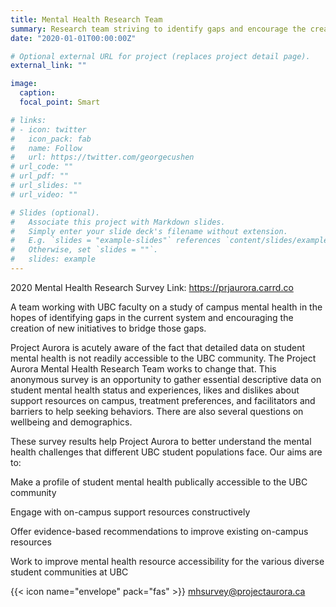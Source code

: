 ```yaml
---
title: Mental Health Research Team
summary: Research team striving to identify gaps and encourage the creation of new initiatives.
date: "2020-01-01T00:00:00Z"

# Optional external URL for project (replaces project detail page).
external_link: ""

image:
  caption: 
  focal_point: Smart

# links:
# - icon: twitter
#   icon_pack: fab
#   name: Follow
#   url: https://twitter.com/georgecushen
# url_code: ""
# url_pdf: ""
# url_slides: ""
# url_video: ""

# Slides (optional).
#   Associate this project with Markdown slides.
#   Simply enter your slide deck's filename without extension.
#   E.g. `slides = "example-slides"` references `content/slides/example-slides.md`.
#   Otherwise, set `slides = ""`.
#   slides: example
---
```


2020 Mental Health Research Survey Link: https://prjaurora.carrd.co

A team working with UBC faculty on a study of campus mental health in the hopes of identifying gaps in the current system and encouraging the creation of new initiatives to bridge those gaps.

Project Aurora is  acutely aware of the fact that detailed data on student mental health is not readily accessible to the UBC community. The Project Aurora Mental Health Research Team works  to change that. This anonymous survey is an opportunity to gather essential descriptive data on student mental health status and experiences, likes and dislikes about support resources on campus, treatment preferences, and facilitators and barriers to help seeking behaviors. There are also several questions on wellbeing and demographics.


These survey results help  Project Aurora to better understand the mental health challenges that different UBC student populations face. Our aims are to:  

Make a profile of student mental health publically accessible to the UBC community 

Engage with on-campus support resources constructively 

Offer evidence-based recommendations to improve existing on-campus resources

Work to improve mental health resource accessibility for the various diverse student communities at UBC 


{{< icon name="envelope" pack="fas" >}} [mhsurvey@projectaurora.ca](mailto:mhsurvey@projectaurora.ca)
